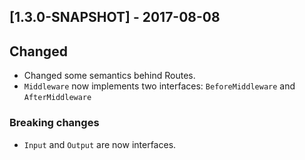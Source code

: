 ## [1.3.0-SNAPSHOT] - 2017-08-08

## Changed

- Changed some semantics behind Routes.
- `Middleware` now implements two interfaces: `BeforeMiddleware` and `AfterMiddleware`

### Breaking changes

- `Input` and `Output` are now interfaces.